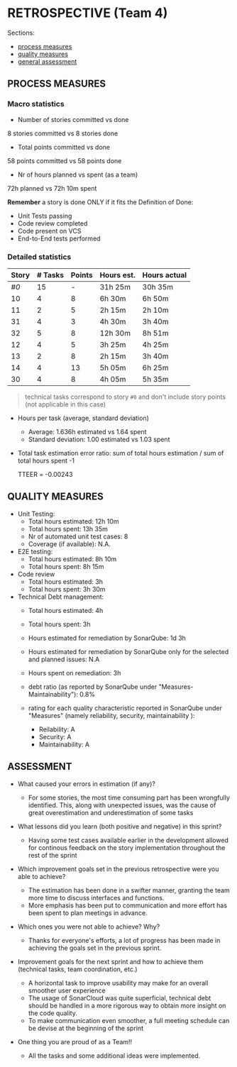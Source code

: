 RETROSPECTIVE (Team 4)
=====================================

Sections:

- [process measures](#process-measures)
- [quality measures](#quality-measures)
- [general assessment](#assessment)

## PROCESS MEASURES 

### Macro statistics

- Number of stories committed vs done

8 stories committed vs 8 stories done 

- Total points committed vs done 

58 points committed vs 58 points done

- Nr of hours planned vs spent (as a team)

72h planned vs 72h 10m spent


**Remember**  a story is done ONLY if it fits the Definition of Done:
 
- Unit Tests passing
- Code review completed
- Code present on VCS
- End-to-End tests performed

### Detailed statistics

| Story | # Tasks | Points | Hours est. | Hours actual |
| ----- | ------- | ------ | ---------- | ------------ |
| _#0_  | 15      | -      | 31h 25m    | 30h 35m      |
| 10    | 4       | 8      | 6h 30m     | 6h 50m       |
| 11    | 2       | 5      | 2h 15m     | 2h 10m       |
| 31    | 4       | 3      | 4h 30m     | 3h 40m       |
| 32    | 5       | 8      | 12h 30m    | 8h 51m       |
| 12    | 4       | 5      | 3h 25m     | 4h 25m       |
| 13    | 2       | 8      | 2h 15m     | 3h 40m       |
| 14    | 4       | 13     | 5h 05m     | 6h 25m       |
| 30    | 4       | 8      | 4h 05m     | 5h 35m       |
   

> technical tasks correspond to story `#0` and don't include story points (not applicable in this case)

- Hours per task (average, standard deviation)

	- Average: 1.636h estimated vs 1.64 spent
	- Standard deviation: 1.00 estimated vs 1.03 spent

- Total task estimation error ratio: sum of total hours estimation / sum of total hours spent -1

	TTEER = -0.00243

  
## QUALITY MEASURES 

- Unit Testing:
  - Total hours estimated: 12h 10m
  - Total hours spent: 13h 35m
  - Nr of automated unit test cases: 8
  - Coverage (if available): N.A.
- E2E testing:
  - Total hours estimated: 8h 10m
  - Total hours spent: 8h 15m
- Code review 
  - Total hours estimated: 3h 
  - Total hours spent: 3h 30m
- Technical Debt management:
  - Total hours estimated: 4h 
  - Total hours spent: 3h
  - Hours estimated for remediation by SonarQube: 1d 3h
  - Hours estimated for remediation by SonarQube only for the selected and planned issues: N.A
  - Hours spent on remediation: 3h 
  - debt ratio (as reported by SonarQube under "Measures-Maintainability"): 0.8%
  - rating for each quality characteristic reported in SonarQube under "Measures" (namely reliability, security, maintainability ):
	
	- Reilability: A
	- Security: A
	- Maintainability: A


## ASSESSMENT

- What caused your errors in estimation (if any)?
	- For some stories, the most time consuming part has been wrongfully identified. This, along with unexpected issues, was the cause of great overestimation and underestimation of some tasks 

- What lessons did you learn (both positive and negative) in this sprint?
	- Having some test cases available earlier in the development allowed for continous feedback on the story implementation throughout the rest of the sprint

- Which improvement goals set in the previous retrospective were you able to achieve? 
  - The estimation has been done in a swifter manner, granting the team more time to discuss interfaces and functions.
  - More emphasis has been put to communication and more effort has been spent to plan meetings in advance.

- Which ones you were not able to achieve? Why?
  - Thanks for everyone's efforts, a lot of progress has been made in achieving the goals set in the previous sprint.

- Improvement goals for the next sprint and how to achieve them (technical tasks, team coordination, etc.)
	- A horizontal task to improve usability may make for an overall smoother user experience
	- The usage of SonarCloud was quite superficial, technical debt should be handled in a more rigorous way to obtain more insight on the code quality.
	- To make communication even smoother, a full meeting schedule can be devise at the beginning of the sprint

- One thing you are proud of as a Team!!
  - All the tasks and some additional ideas were implemented.
